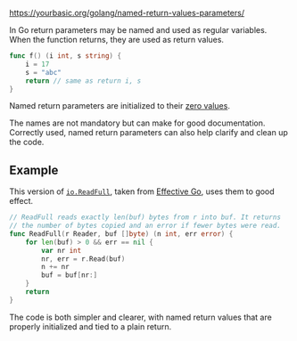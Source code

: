 https://yourbasic.org/golang/named-return-values-parameters/

In Go return parameters may be named and used as regular variables. When the function returns, they are used as return values.

```go
func f() (i int, s string) {
	i = 17
	s = "abc"
	return // same as return i, s
}
```

Named return parameters are initialized to their [zero values](https://yourbasic.org/golang/default-zero-value/).

The names are not mandatory but can make for good documentation. Correctly used, named return parameters can also help clarify and clean up the code.

## Example

This version of [`io.ReadFull`](https://golang.org/pkg/io/#ReadFull), taken from [Effective Go](https://golang.org/doc/effective_go.html#named-results), uses them to good effect.

```go
// ReadFull reads exactly len(buf) bytes from r into buf. It returns
// the number of bytes copied and an error if fewer bytes were read.
func ReadFull(r Reader, buf []byte) (n int, err error) {
	for len(buf) > 0 && err == nil {
		var nr int
		nr, err = r.Read(buf)
		n += nr
		buf = buf[nr:]
	}
	return
}
```

The code is both simpler and clearer, with named return values that are properly initialized and tied to a plain return.